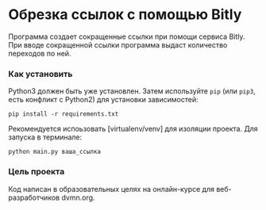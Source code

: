 # Обрезка ссылок с помощью Bitly
Программа создает сокращенные ссылки при помощи сервиса Bitly. При вводе сокращенной ссылки программа выдаст количество переходов по ней.

### Как установить
Python3 должен быть уже установлен. Затем используйте `pip` (или `pip3`, есть конфликт с Python2) для установки зависимостей:
```
pip install -r requirements.txt
```
Рекомендуется испоьзовать [virtualenv/venv] для изоляции проекта.
Для запуска в терминале:
```
python main.py ваша_ссылка
```
### Цель проекта

Код написан в образовательных целях на онлайн-курсе для веб-разработчиков dvmn.org.
